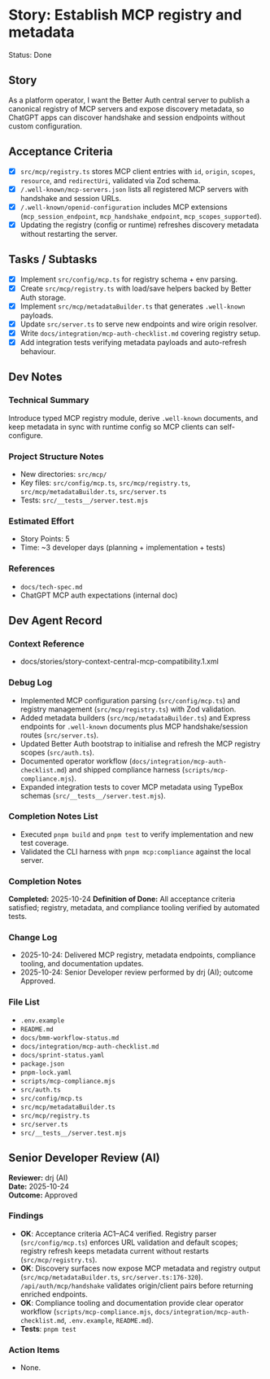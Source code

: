 # Story: Establish MCP registry and metadata

Status: Done

## Story

As a platform operator,
I want the Better Auth central server to publish a canonical registry of MCP servers and expose discovery metadata,
so ChatGPT apps can discover handshake and session endpoints without custom configuration.

## Acceptance Criteria

- [x] `src/mcp/registry.ts` stores MCP client entries with `id`, `origin`, `scopes`, `resource`, and `redirectUri`, validated via Zod schema.
- [x] `/.well-known/mcp-servers.json` lists all registered MCP servers with handshake and session URLs.
- [x] `/.well-known/openid-configuration` includes MCP extensions (`mcp_session_endpoint`, `mcp_handshake_endpoint`, `mcp_scopes_supported`).
- [x] Updating the registry (config or runtime) refreshes discovery metadata without restarting the server.

## Tasks / Subtasks

- [x] Implement `src/config/mcp.ts` for registry schema + env parsing.
- [x] Create `src/mcp/registry.ts` with load/save helpers backed by Better Auth storage.
- [x] Implement `src/mcp/metadataBuilder.ts` that generates `.well-known` payloads.
- [x] Update `src/server.ts` to serve new endpoints and wire origin resolver.
- [x] Write `docs/integration/mcp-auth-checklist.md` covering registry setup.
- [x] Add integration tests verifying metadata payloads and auto-refresh behaviour.

## Dev Notes

### Technical Summary

Introduce typed MCP registry module, derive `.well-known` documents, and keep metadata in sync with runtime config so MCP clients can self-configure.

### Project Structure Notes

- New directories: `src/mcp/`
- Key files: `src/config/mcp.ts`, `src/mcp/registry.ts`, `src/mcp/metadataBuilder.ts`, `src/server.ts`
- Tests: `src/__tests__/server.test.mjs`

### Estimated Effort

- Story Points: 5
- Time: ~3 developer days (planning + implementation + tests)

### References

- `docs/tech-spec.md`
- ChatGPT MCP auth expectations (internal doc)

## Dev Agent Record

### Context Reference

- docs/stories/story-context-central-mcp-compatibility.1.xml

### Debug Log

- Implemented MCP configuration parsing (`src/config/mcp.ts`) and registry management (`src/mcp/registry.ts`) with Zod validation.
- Added metadata builders (`src/mcp/metadataBuilder.ts`) and Express endpoints for `.well-known` documents plus MCP handshake/session routes (`src/server.ts`).
- Updated Better Auth bootstrap to initialise and refresh the MCP registry scopes (`src/auth.ts`).
- Documented operator workflow (`docs/integration/mcp-auth-checklist.md`) and shipped compliance harness (`scripts/mcp-compliance.mjs`).
- Expanded integration tests to cover MCP metadata using TypeBox schemas (`src/__tests__/server.test.mjs`).

### Completion Notes List

- Executed `pnpm build` and `pnpm test` to verify implementation and new test coverage.
- Validated the CLI harness with `pnpm mcp:compliance` against the local server.

### Completion Notes

**Completed:** 2025-10-24
**Definition of Done:** All acceptance criteria satisfied; registry, metadata, and compliance tooling verified by automated tests.

### Change Log

- 2025-10-24: Delivered MCP registry, metadata endpoints, compliance tooling, and documentation updates.
- 2025-10-24: Senior Developer review performed by drj (AI); outcome Approved.

### File List

- `.env.example`
- `README.md`
- `docs/bmm-workflow-status.md`
- `docs/integration/mcp-auth-checklist.md`
- `docs/sprint-status.yaml`
- `package.json`
- `pnpm-lock.yaml`
- `scripts/mcp-compliance.mjs`
- `src/auth.ts`
- `src/config/mcp.ts`
- `src/mcp/metadataBuilder.ts`
- `src/mcp/registry.ts`
- `src/server.ts`
- `src/__tests__/server.test.mjs`

## Senior Developer Review (AI)

**Reviewer:** drj (AI)  
**Date:** 2025-10-24  
**Outcome:** Approved

### Findings

- **OK**: Acceptance criteria AC1–AC4 verified. Registry parser (`src/config/mcp.ts`) enforces URL validation and default scopes; registry refresh keeps metadata current without restarts (`src/mcp/registry.ts`).
- **OK**: Discovery surfaces now expose MCP metadata and registry output (`src/mcp/metadataBuilder.ts`, `src/server.ts:176-320`). `/api/auth/mcp/handshake` validates origin/client pairs before returning enriched endpoints.
- **OK**: Compliance tooling and documentation provide clear operator workflow (`scripts/mcp-compliance.mjs`, `docs/integration/mcp-auth-checklist.md`, `.env.example`, `README.md`).
- **Tests**: `pnpm test`

### Action Items

- None.
